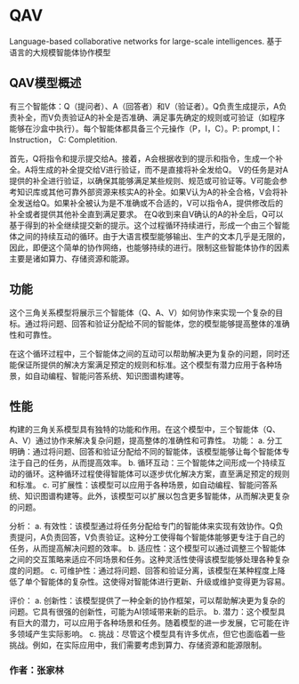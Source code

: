 # QAV
Language-based collaborative networks for large-scale intelligences.
基于语言的大规模智能体协作模型



## QAV模型概述

有三个智能体：Q（提问者）、A（回答者）和V（验证者）。Q负责生成提示，A负责补全，而V负责验证A的补全是否准确、满足事先确定的规则或可验证（如程序能够在沙盒中执行）。每个智能体都具备三个元操作（P，I，C）。P: prompt, I： Instruction， C: Completition.

首先，Q将指令和提示提交给A。接着，A会根据收到的提示和指令，生成一个补全。A将生成的补全提交给V进行验证，而不是直接将补全发给Q。
V的任务是对A提供的补全进行验证，以确保其能够满足某些规则、规范或可验证等。V可能会参考知识库或其他可靠外部资源来核实A的补全。如果V认为A的补全合格，V会将补全发送给Q。如果补全被认为是不准确或不合适的，V可以指令A，提供修改后的补全或者提供其他补全直到满足要求。
在Q收到来自V确认的A的补全后，Q可以基于得到的补全继续提交新的提示。这个过程循环持续进行，形成一个由三个智能体之间的持续互动的循环。由于大语言模型能够输出、生产的文本几乎是无限的，因此，即便这个简单的协作网络，也能够持续的进行。限制这些智能体协作的因素主要是诸如算力、存储资源和能源。


## 功能

这个三角关系模型将展示三个智能体（Q、A、V）如何协作来实现一个复杂的目标。通过将问题、回答和验证分配给不同的智能体，您的模型能够提高整体的准确性和可靠性。

在这个循环过程中，三个智能体之间的互动可以帮助解决更为复杂的问题，同时还能保证所提供的解决方案满足预定的规则和标准。这个模型有潜力应用于各种场景，如自动编程、智能问答系统、知识图谱构建等。


## 性能

构建的三角关系模型具有独特的功能和作用。在这个模型中，三个智能体（Q、A、V）通过协作来解决复杂问题，提高整体的准确性和可靠性。
功能：
a. 分工明确：通过将问题、回答和验证分配给不同的智能体，该模型能够让每个智能体专注于自己的任务，从而提高效率。
b. 循环互动：三个智能体之间形成一个持续互动的循环。这种循环过程使得智能体可以逐步优化解决方案，直至满足预定的规则和标准。
c. 可扩展性：该模型可以应用于各种场景，如自动编程、智能问答系统、知识图谱构建等。此外，该模型可以扩展以包含更多智能体，从而解决更复杂的问题。

分析：
a. 有效性：该模型通过将任务分配给专门的智能体来实现有效协作。Q负责提问，A负责回答，V负责验证。这种分工使得每个智能体能够更专注于自己的任务，从而提高解决问题的效率。
b. 适应性：这个模型可以通过调整三个智能体之间的交互策略来适应不同场景和任务。这种灵活性使得该模型能够处理各种复杂度的问题。
c. 可维护性：通过将问题、回答和验证分离，该模型在某种程度上降低了单个智能体的复杂性。这使得对智能体进行更新、升级或维护变得更为容易。

评价：
a. 创新性：该模型提供了一种全新的协作框架，可以帮助解决更为复杂的问题。它具有很强的创新性，可能为AI领域带来新的启示。
b. 潜力：这个模型具有巨大的潜力，可以应用于各种场景和任务。随着模型的进一步发展，它可能在许多领域产生实际影响。
c. 挑战：尽管这个模型具有许多优点，但它也面临着一些挑战。例如，在实际应用中，我们需要考虑到算力、存储资源和能源限制。



### 作者：张家林
